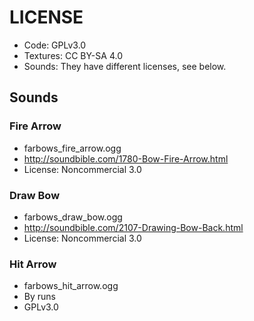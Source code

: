 # LICENSE

- Code: GPLv3.0
- Textures: CC BY-SA 4.0
- Sounds: They have different licenses, see below.


## Sounds

### Fire Arrow
- farbows_fire_arrow.ogg
- http://soundbible.com/1780-Bow-Fire-Arrow.html
- License: Noncommercial 3.0

### Draw Bow
- farbows_draw_bow.ogg
- http://soundbible.com/2107-Drawing-Bow-Back.html
- License: Noncommercial 3.0

### Hit Arrow
- farbows_hit_arrow.ogg
- By runs
- GPLv3.0
